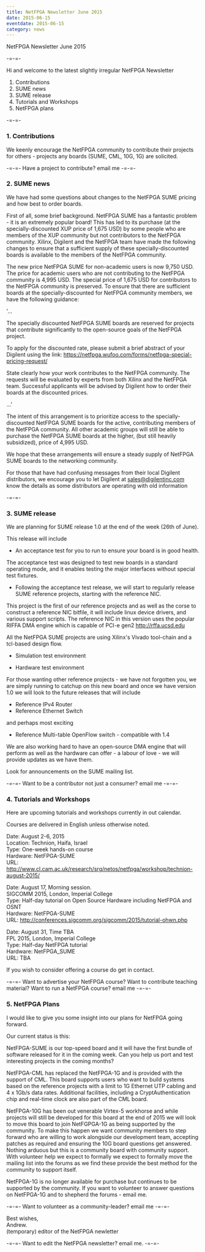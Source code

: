 ```yaml
---
title: NetFPGA Newsletter June 2015
date: 2015-06-15
eventdate: 2015-06-15
category: news
---
```


NetFPGA Newsletter June 2015

-=-=-

Hi and welcome to the latest slightly irregular NetFPGA Newsletter

1. Contributions
2. SUME news
3. SUME release
4. Tutorials and Workshops
5. NetFPGA plans

-=-=-

### 1. Contributions

We keenly encourage the NetFPGA community to contribute their projects for others - projects any boards (SUME, CML, 10G, 1G) are solicited.

-=-=- Have a project to contribute? email me -=-=-

### 2. SUME news

We have had some questions about changes to the NetFPGA SUME pricing and how best to order boards.

First of all, some brief background. NetFPGA SUME has a fantastic problem - it is an extremely popular board! This has led to its purchase (at the specially-discounted XUP price of 1,675 USD) by some people who are members of the XUP community but not contributors to the NetFPGA community. Xilinx, Digilent and the NetFPGA team have made the following changes to ensure that a sufficient supply of these specially-discounted boards is available to the members of the NetFPGA community.

The new price NetFPGA SUME for non-academic users is now 9,750 USD. The price for academic users who are not contributing to the NetFPGA community is 4,995 USD. The special price of 1,675 USD for contributors to the NetFPGA community is preserved. To ensure that there are sufficient boards at the specially-discounted for NetFPGA community members, we have the following guidance:

'...

The specially discounted NetFPGA SUME boards are reserved for projects that contribute significantly to the open-source goals of the NetFPGA project.

To apply for the discounted rate, please submit a brief abstract of your Digilent using the link: https://netfpga.wufoo.com/forms/netfpga-special-pricing-request/

State clearly how your work contributes to the NetFPGA community. The requests will be evaluated by experts from both Xilinx and the NetFPGA team. Successful applicants will be advised by Digilent how to order their boards at the discounted prices.

...'

The intent of this arrangement is to prioritize access to the specially-discounted NetFPGA SUME boards for the active, contributing members of the NetFPGA community. All other academic groups will still be able to purchase the NetFPGA SUME boards at the higher, (but still heavily subsidized), price of 4,995 USD.

We hope that these arrangements will ensure a steady supply of NetFPGA SUME boards to the networking community.

For those that have had confusing messages from their local Digilent distributors, we encourage you to let Digilent at sales@digilentinc.com know the details as some distributors are operating with old information

-=-=-

### 3. SUME release

We are planning for SUME release 1.0 at the end of the week (26th of June).

This release will include

- An acceptance test for you to run to ensure your board is in good health.

The acceptance test was designed to test new boards in a standard operating mode, and it enables testing the major interfaces without special test fixtures.

- Following the acceptance test release, we will start to regularly release SUME reference projects, starting with the reference NIC.

This project is the first of our reference projects and as well as the corse to construct a reference NIC bitfile, it will include linux device drivers, and various support scripts. The reference NIC in this version uses the popular RIFFA DMA engine which is capable of PCI-e gen2 http://rffa.ucsd.edu

All the NetFPGA SUME projects are using Xilinx's Vivado tool-chain and a tcl-based design flow.

- Simulation test environment

- Hardware test environment

For those wanting other reference projects - we have not forgotten you, we are simply running to catchup on this new board and once we have version 1.0 we will look to the future releases that will include

- Reference IPv4 Router
- Reference Ethernet Switch

and perhaps most exciting

- Reference Multi-table OpenFlow switch - compatible with 1.4

We are also working hard to have an open-source DMA engine that will perform as well as the hardware can offer - a labour of love - we will provide updates as we have them.

Look for announcements on the SUME mailing list.

-=-=- Want to be a contributor not just a consumer? email me -=-=-

### 4. Tutorials and Workshops

Here are upcoming tutorials and workshops currently in out calendar.

Courses are delivered in English unless otherwise noted.

Date: August 2-6, 2015 <br>
Location: Technion, Haifa, Israel <br>
Type: One-week hands-on course <br>
Hardware: NetFPGA-SUME <br>
URL: http://www.cl.cam.ac.uk/research/srg/netos/netfpga/workshop/technion-august-2015/

Date: August 17, Morning session. <br>
SIGCOMM 2015, London, Imperial College <br>
Type: Half-day tutorial on Open Source Hardware including NetFPGA and OSNT <br>
Hardware: NetFPGA-SUME <br>
URL: http://conferences.sigcomm.org/sigcomm/2015/tutorial-ohwn.php

Date: August 31, Time TBA <br>
FPL 2015, London, Imperial College <br>
Type: Half-day NetFPGA tutorial <br>
Hardware: NetFPGA_SUME <br>
URL: TBA

If you wish to consider offering a course do get in contact.

-=-=- Want to advertise your NetFPGA course? Want to contribute teaching material? Want to run a NetFPGA course? email me -=-=-

### 5. NetFPGA Plans

I would like to give you some insight into our plans for NetFPGA going forward.

Our current status is this:

NetFPGA-SUME is our top-speed board and it will have the first bundle of software released for it in the coming week. Can you help us port and test interesting projects in the coming months?

NetFPGA-CML has replaced the NetFPGA-1G and is provided with the support of CML. This board supports users who want to build systems based on the reference projects with a limit to 1G Ethernet UTP cabling and 4 x 1Gb/s data rates. Additional facilities, including a CryptAuthentication chip and real-time clock are also part of the CML board.

NetFPGA-10G has been out venerable Virtex-5 workhorse and while projects will still be developed for this board at the end of 2015 we will look to move this board to join NetFGPGA-1G as being supported by the community. To make this happen we want community members to step forward who are willing to work alongside our development team, accepting patches as required and ensuring the 10G board questions get answered. Nothing arduous but this is a community board with community support. With volunteer help we expect to formally we expect to formally move the mailing list into the forums as we find these provide the best method for the community to support itself.

NetFPGA-1G is no longer available for purchase but continues to be supported by the community. If you want to volunteer to answer questions on NetFPGA-1G and to shepherd the forums - email me.

-=-=- Want to volunteer as a community-leader? email me -=-=-

Best wishes, <br>
Andrew. <br>
(temporary) editor of the NetFPGA newletter

-=-=- Want to edit the NetFPGA newsletter? email me. -=-=-
